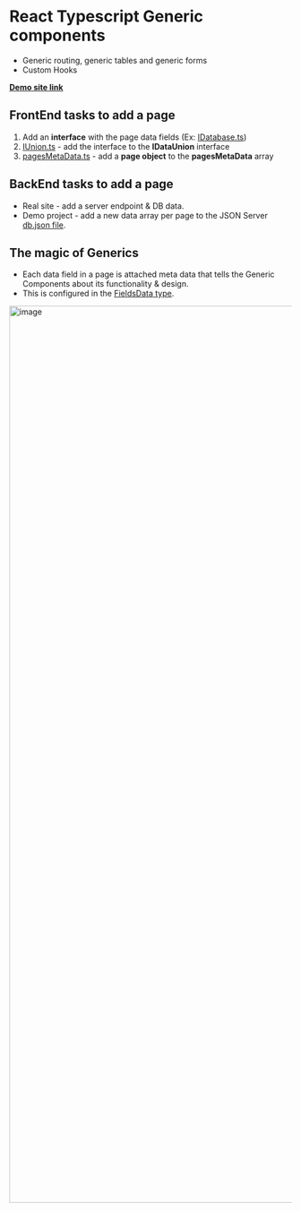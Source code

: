 # React Typescript Generic components
- Generic routing, generic tables and generic forms
- Custom Hooks
 
**[Demo site link](https://asidelnik.github.io/react-typescript-generics/#/databases/items)**

## FrontEnd tasks to add a page
1. Add an **interface** with the page data fields (Ex: [IDatabase.ts](https://github.com/asidelnik/react-typescript-generics/blob/b07e5e1f3bad378d2dadf1d7c9c8b8938738e65e/src/interfaces/IDatabase.ts))
2. [IUnion.ts](https://github.com/asidelnik/react-typescript-generics/blob/b07e5e1f3bad378d2dadf1d7c9c8b8938738e65e/src/interfaces/IUnion.ts#L5) - add the interface to the **IDataUnion** interface
3. [pagesMetaData.ts](https://github.com/asidelnik/react-typescript-generics/blob/b07e5e1f3bad378d2dadf1d7c9c8b8938738e65e/src/constants/pagesMetaData.ts#L4) - add a **page object** to the **pagesMetaData** array

## BackEnd tasks to add a page
- Real site - add a server endpoint & DB data.
- Demo project - add a new data array per page to the JSON Server [db.json file](https://github.com/asidelnik/react-typescript-generics/blob/b07e5e1f3bad378d2dadf1d7c9c8b8938738e65e/fake-server/db.json).

## The magic of Generics
- Each data field in a page is attached meta data that tells the Generic Components about its functionality & design.
- This is configured in the [FieldsData<T> type](https://github.com/asidelnik/react-typescript-generics/blob/b07e5e1f3bad378d2dadf1d7c9c8b8938738e65e/src/interfaces/IGenericFields.ts#L33).

<img width="1602" alt="image" src="https://github.com/asidelnik/react-typescript-generics/assets/10272524/aaa331bc-2b98-42f5-9731-6c29418367c8">
